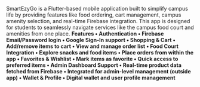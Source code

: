 SmartEzyGo is a Flutter-based mobile application built to simplify campus life by providing features like food ordering, cart management, campus amenity selection, and real-time Firebase integration. This app is designed for students to seamlessly navigate services like the campus food court and amenities from one place.
<b>Features<b>
	•	Authentication
	•	Firebase Email/Password login
	•	Google Sign-In support
	•	Shopping & Cart
	•	Add/remove items to cart
	•	View and manage order list
	•	Food Court Integration
	•	Explore snacks and food items
	•	Place orders from within the app
	•	 Favorites & Wishlist
	•	Mark items as favorite
	•	Quick access to preferred items
	•	 Admin Dashboard Support
	•	Real-time product data fetched from Firebase
	•	Integrated for admin-level management (outside app)
	•	 Wallet & Profile
	•	Digital wallet and user profile management
